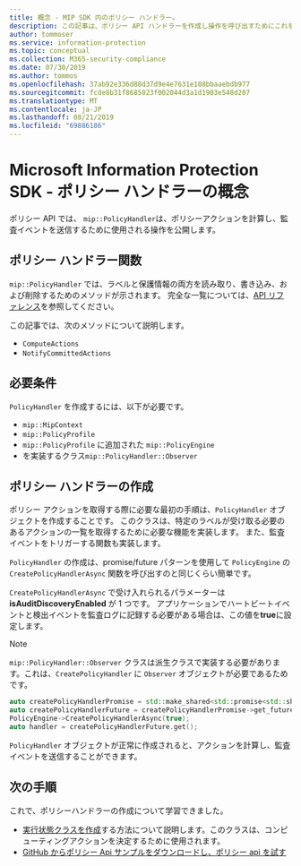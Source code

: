 ```yaml
---
title: 概念 - MIP SDK 内のポリシー ハンドラー。
description: この記事は、ポリシー API ハンドラーを作成し操作を呼び出すためにこれを使用する方法について理解するのに役立ちます。
author: tommoser
ms.service: information-protection
ms.topic: conceptual
ms.collection: M365-security-compliance
ms.date: 07/30/2019
ms.author: tommos
ms.openlocfilehash: 37ab92e336d88d37d9e4e7631e108bbaaebdb977
ms.sourcegitcommit: fcde8b31f8685023f002044d3a1d1903e548d207
ms.translationtype: MT
ms.contentlocale: ja-JP
ms.lasthandoff: 08/21/2019
ms.locfileid: "69886186"
---
```

# <a name="microsoft-information-protection-sdk---policy-handler-concepts"></a>Microsoft Information Protection SDK - ポリシー ハンドラーの概念

ポリシー API では、 `mip::PolicyHandler`は、ポリシーアクションを計算し、監査イベントを送信するために使用される操作を公開します。

## <a name="policy-handler-functions"></a>ポリシー ハンドラー関数

`mip::PolicyHandler` では、ラベルと保護情報の両方を読み取り、書き込み、および削除するためのメソッドが示されます。 完全な一覧については、[API リファレンス](reference/class_mip_PolicyHandler.md)を参照してください。

この記事では、次のメソッドについて説明します。

- `ComputeActions`
- `NotifyCommittedActions`

## <a name="requirements"></a>必要条件

`PolicyHandler` を作成するには、以下が必要です。

- `mip::MipContext`
- `mip::PolicyProfile`
- `mip::PolicyProfile` に追加された `mip::PolicyEngine`
- を実装するクラス`mip::PolicyHandler::Observer`

## <a name="create-a-policy-handler"></a>ポリシー ハンドラーの作成

ポリシー アクションを取得する際に必要な最初の手順は、`PolicyHandler` オブジェクトを作成することです。 このクラスは、特定のラベルが受け取る必要のあるアクションの一覧を取得するために必要な機能を実装します。 また、監査イベントをトリガーする関数も実装します。

`PolicyHandler` の作成は、promise/future パターンを使用して `PolicyEngine` の `CreatePolicyHandlerAsync` 関数を呼び出すのと同じくらい簡単です。

`CreatePolicyHandlerAsync` で受け入れられるパラメーターは **isAuditDiscoveryEnabled** が 1 つです。 アプリケーションでハートビートイベントと検出イベントを監査ログに記録する必要がある場合は、この値を**true**に設定します。

> [!NOTE]
> `mip::PolicyHandler::Observer` クラスは派生クラスで実装する必要があります。これは、`CreatePolicyHandler` に `Observer` オブジェクトが必要であるためです。 

```cpp
auto createPolicyHandlerPromise = std::make_shared<std::promise<std::shared_ptr<mip::PolicyHandler>>>();
auto createPolicyHandlerFuture = createPolicyHandlerPromise->get_future();
PolicyEngine->CreatePolicyHandlerAsync(true);
auto handler = createPolicyHandlerFuture.get();
```

`PolicyHandler` オブジェクトが正常に作成されると、アクションを計算し、監査イベントを送信することができます。

## <a name="next-steps"></a>次の手順

これで、ポリシーハンドラーの作成について学習できました。

- [実行状態クラスを作成](concept-handler-policy-executionstate-cpp.md)する方法について説明します。このクラスは、コンピューティングアクションを決定するために使用されます。
- [GitHub からポリシー Api サンプルをダウンロードし、ポリシー api を試す](https://azure.microsoft.com/resources/samples/?sort=0&term=mipsdk+policyapi)
